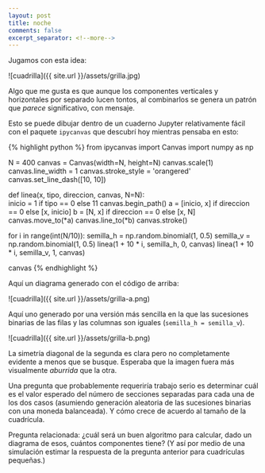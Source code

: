 ```yaml
--- 
layout: post 
title: noche 
comments: false 
excerpt_separator: <!--more--> 
---
```


Jugamos con esta idea:

![cuadrilla]({{ site.url }}/assets/grilla.jpg) 

<!--more-->

Algo que me gusta es que aunque los componentes verticales y horizontales
por separado lucen tontos, al combinarlos se genera un patrón que _parece_
significativo, con mensaje. 

Esto se puede dibujar dentro de un cuaderno Jupyter relativamente fácil
con el paquete `ipycanvas` que descubrí hoy mientras pensaba en esto:

{% highlight python %} 
from ipycanvas import Canvas 
import numpy as np

N = 400 
canvas = Canvas(width=N, height=N) 
canvas.scale(1) 
canvas.line_width = 1 
canvas.stroke_style = 'orangered' 
canvas.set_line_dash([10, 10])

def linea(x, tipo, direccion, canvas, N=N):   
    inicio = 1 if tipo == 0 else 11 
    canvas.begin_path() 
    a = [inicio, x] if direccion == 0 else [x, inicio] 
    b = [N, x] if direccion == 0 else [x, N] 
    canvas.move_to(*a) 
    canvas.line_to(*b) 
    canvas.stroke()

for i in range(int(N/10)):
    semilla_h = np.random.binomial(1, 0.5)
    semilla_v = np.random.binomial(1, 0.5)
    linea(1 + 10 * i, semilla_h, 0, canvas)
    linea(1 + 10 * i, semilla_v, 1, canvas)

canvas
{% endhighlight %}

Aquí un diagrama generado con el código de arriba:

![cuadrilla]({{ site.url }}/assets/grilla-a.png)

Aquí uno generado por una versión más sencilla en la que las sucesiones
binarias de las filas y las columnas son iguales (`semilla_h
= semilla_v`). 

![cuadrilla]({{ site.url }}/assets/grilla-b.png) 

La simetría diagonal de la segunda es clara pero no completamente evidente
a menos que se busque. Esperaba que la imagen fuera más visualmente
_aburrida_ que la otra.

Una pregunta que probablemente requeriría trabajo serio es determinar cuál
es el valor esperado del número de secciones separadas para cada una de
los dos casos (asumiendo generación aleatoria de las sucesiones binarias
con una moneda balanceada). Y cómo crece de acuerdo al tamaño de la
cuadrícula.

Pregunta relacionada: ¿cuál será un buen algoritmo para calcular, dado un
diagrama de esos, cuántos componentes tiene? (Y así por medio de una
simulación estimar la respuesta de la pregunta anterior para cuadrículas
pequeñas.)
